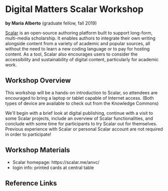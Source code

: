 <h1>Digital Matters Scalar Workshop</h1>

<b>by Maria Alberto</b> (graduate fellow, fall 2019)
<p> <a href="https://scalar.me/anvc/"> Scalar</a> is an open-source authoring platform built to support long-form, multi-media scholarship. It enables authors to integrate their own writing alongside content from a variety of academic and popular sources, all without the need to learn a new coding language or to pay for hosting content. As a tool, Scalar also encourages users to consider the accessibility and sustainability of digital content, particularly for academic work.</p>

<h2>Workshop Overview</h2>
<p>This workshop will be a hands-on introduction to Scalar, so attendees are encouraged to bring a laptop or tablet capable of Internet access. (Both types of device are available to check out from the Knowledge Commons)</p>

<p>We'll begin with a brief look at digital publishing, continue with a visit to some Scalar projects, include an overview of Scalar functionalities, and conclude with some time for participants to try Scalar out for themselves. Previous experience with Scalar or personal Scalar account are not required in order to participate!</p> 
  
<h2>Workshop Materials</h2>
<p><ul>
  <li>Scalar homepage: https://scalar.me/anvc/</li>
  <li>login info: printed cards at central table</li>
</ul></p>

<h2>Reference Links</h2>
<p><ul>
  
  </u></p>
  
